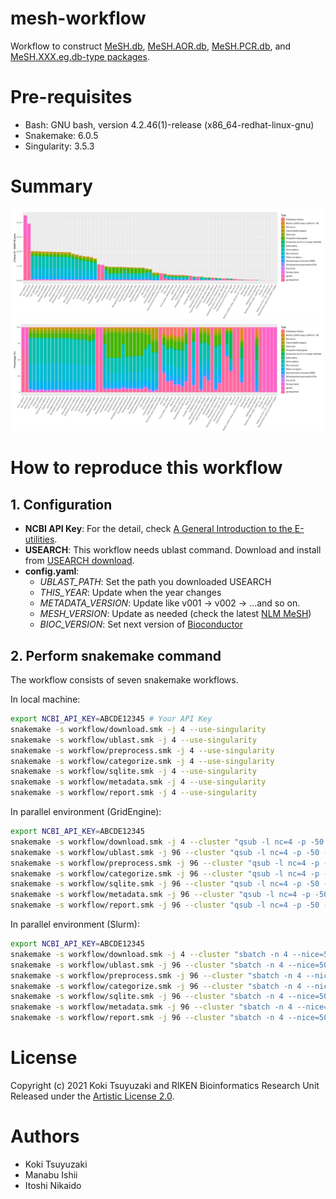 # mesh-workflow

Workflow to construct  [MeSH.db](https://bioconductor.org/packages/release/data/annotation/html/MeSH.db.html), [MeSH.AOR.db](https://bioconductor.org/packages/release/data/annotation/html/MeSH.AOR.db.html), [MeSH.PCR.db](https://bioconductor.org/packages/release/data/annotation/html/MeSH.PCR.db.html), and [MeSH.XXX.eg.db-type packages](https://bioconductor.org/packages/release/data/annotation/html/MeSH.Hsa.eg.db.html).

# Pre-requisites
- Bash: GNU bash, version 4.2.46(1)-release (x86_64-redhat-linux-gnu)
- Snakemake: 6.0.5
- Singularity: 3.5.3

# Summary
![](https://raw.githubusercontent.com/rikenbit/mesh-workflow/main/plot/summary.png)
![](https://raw.githubusercontent.com/rikenbit/mesh-workflow/main/plot/summary_percentage.png)



# How to reproduce this workflow
## 1. Configuration
- **NCBI API Key**: For the detail, check [A General Introduction to the E-utilities](https://www.ncbi.nlm.nih.gov/books/NBK25497/).
- **USEARCH**: This workflow needs ublast command. Download and install from [USEARCH download](https://drive5.com/usearch/download.html).
- **config.yaml**:
  - *UBLAST_PATH*: Set the path you downloaded USEARCH
  - *THIS_YEAR*: Update when the year changes
  - *METADATA_VERSION*: Update like v001 -> v002 -> ...and so on.
  - *MESH_VERSION*: Update as needed (check the latest [NLM MeSH](https://www.nlm.nih.gov/databases/download/mesh.html))
  - *BIOC_VERSION*: Set next version of [Bioconductor](https://www.bioconductor.org)

## 2. Perform snakemake command
The workflow consists of seven snakemake workflows.

In local machine:
```bash
export NCBI_API_KEY=ABCDE12345 # Your API Key
snakemake -s workflow/download.smk -j 4 --use-singularity
snakemake -s workflow/ublast.smk -j 4 --use-singularity
snakemake -s workflow/preprocess.smk -j 4 --use-singularity
snakemake -s workflow/categorize.smk -j 4 --use-singularity
snakemake -s workflow/sqlite.smk -j 4 --use-singularity
snakemake -s workflow/metadata.smk -j 4 --use-singularity
snakemake -s workflow/report.smk -j 4 --use-singularity
```

In parallel environment (GridEngine):
```bash
export NCBI_API_KEY=ABCDE12345
snakemake -s workflow/download.smk -j 4 --cluster "qsub -l nc=4 -p -50 -r yes -q node.q" --latency-wait 600 --use-singularity
snakemake -s workflow/ublast.smk -j 96 --cluster "qsub -l nc=4 -p -50 -r yes -q node.q" --latency-wait 600 --use-singularity
snakemake -s workflow/preprocess.smk -j 96 --cluster "qsub -l nc=4 -p -50 -r yes -q node.q" --latency-wait 600 --use-singularity
snakemake -s workflow/categorize.smk -j 96 --cluster "qsub -l nc=4 -p -50 -r yes -q node.q" --latency-wait 600 --use-singularity
snakemake -s workflow/sqlite.smk -j 96 --cluster "qsub -l nc=4 -p -50 -r yes -q node.q" --latency-wait 600 --use-singularity
snakemake -s workflow/metadata.smk -j 96 --cluster "qsub -l nc=4 -p -50 -r yes -q node.q" --latency-wait 600 --use-singularity
snakemake -s workflow/report.smk -j 96 --cluster "qsub -l nc=4 -p -50 -r yes -q node.q" --latency-wait 600 --use-singularity
```

In parallel environment (Slurm):
```bash
export NCBI_API_KEY=ABCDE12345
snakemake -s workflow/download.smk -j 4 --cluster "sbatch -n 4 --nice=50 --requeue -p node03-06" --latency-wait 600 --use-singularity
snakemake -s workflow/ublast.smk -j 96 --cluster "sbatch -n 4 --nice=50 --requeue -p node03-06" --latency-wait 600 --use-singularity
snakemake -s workflow/preprocess.smk -j 96 --cluster "sbatch -n 4 --nice=50 --requeue -p node03-06" --latency-wait 600 --use-singularity
snakemake -s workflow/categorize.smk -j 96 --cluster "sbatch -n 4 --nice=50 --requeue -p node03-06" --latency-wait 600 --use-singularity
snakemake -s workflow/sqlite.smk -j 96 --cluster "sbatch -n 4 --nice=50 --requeue -p node03-06" --latency-wait 600 --use-singularity
snakemake -s workflow/metadata.smk -j 96 --cluster "sbatch -n 4 --nice=50 --requeue -p node03-06" --latency-wait 600 --use-singularity
snakemake -s workflow/report.smk -j 96 --cluster "sbatch -n 4 --nice=50 --requeue -p node03-06" --latency-wait 600 --use-singularity
```

# License
Copyright (c) 2021 Koki Tsuyuzaki and RIKEN Bioinformatics Research Unit Released under the [Artistic License 2.0](http://www.perlfoundation.org/artistic_license_2_0).

# Authors
- Koki Tsuyuzaki
- Manabu Ishii
- Itoshi Nikaido